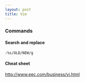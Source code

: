 ```yaml
---
layout: post 
title: Vim
---
```


### Commands

#### Search and replace

    :%s/OLD/NEW/g

#### Cheat sheet

<http://www.eec.com/business/vi.html>

